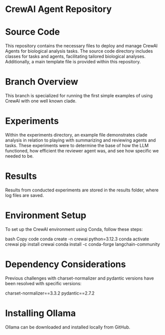 # CrewAI Agent Repository

# Source Code

This repository contains the necessary files to deploy and manage CrewAI Agents for biological analysis tasks. The source code directory includes classes for tasks and agents, facilitating tailored biological analyses. Additionally, a main template file is provided within this repository.

# Branch Overview

This branch is specialized for running the first simple examples of using CrewAI with one well known clade. 

# Experiments
Within the experiments directory, an example file demonstrates clade analysis in relation to playing with summarizing and reviewing agents and tasks. These experiments were to determine the base of how the LLM functioned, how efficient the reviewer agent was, and see how specific we needed to be.

# Results
Results from conducted experiments are stored in the results folder, where log files are saved.

# Environment Setup
To set up the CrewAI environment using Conda, follow these steps:

bash Copy code conda create -n crewai python=3.12.3 conda activate crewai pip install crewai conda install -c conda-forge langchain-community

# Dependency Considerations
Previous challenges with charset-normalizer and pydantic versions have been resolved with specific versions:

charset-normalizer==3.3.2 pydantic==2.7.2

# Installing Ollama
Ollama can be downloaded and installed locally from GitHub.
